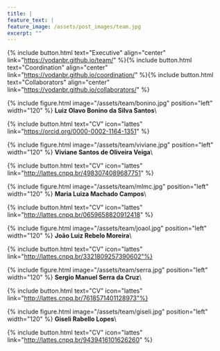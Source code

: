 ```yaml
---
title: |  
feature_text: |
feature_image: /assets/post_images/team.jpg
excerpt: ""
---
```


{% include button.html text="Executive" align="center" link="https://vodanbr.github.io/team/" %}{% include button.html text="Coordination" align="center" link="https://vodanbr.github.io/coordination/" %}{% include button.html text="Collaborators" align="center" link="https://vodanbr.github.io/collaborators/" %}


{% include figure.html image="/assets/team/bonino.jpg" position="left" width="120" %}
**Luiz Olavo Bonino da Silva Santos**\

{% include button.html text="CV" icon="lattes" link="https://orcid.org/0000-0002-1164-1351" %}

{% include figure.html image="/assets/team/viviane.jpg" position="left" width="120" %}
**Viviane Santos de Oliveira Veiga**\

{% include button.html text="CV" icon="lattes" link="http://lattes.cnpq.br/4983074089687751" %}

{% include figure.html image="/assets/team/mlmc.jpg" position="left" width="120" %}
**Maria Luiza Machado Campos**\

{% include button.html text="CV" icon="lattes" link="http://lattes.cnpq.br/0659658820912418" %}

{% include figure.html image="/assets/team/joaol.jpg" position="left" width="120" %}
**João Luiz Rebelo Moreira**\

{% include button.html text="CV" icon="lattes" link="http://lattes.cnpq.br/3321809257390602"%}

{% include figure.html image="/assets/team/serra.jpg" position="left" width="120" %}
**Sergio Manuel Serra da Cruz**\

{% include button.html text="CV" icon="lattes" link="http://lattes.cnpq.br/7618571401128973"%}

{% include figure.html image="/assets/team/giseli.jpg" position="left" width="120" %}
**Giseli Rabello Lopes**\

{% include button.html text="CV" icon="lattes" link="http://lattes.cnpq.br/9439416101626260" %}